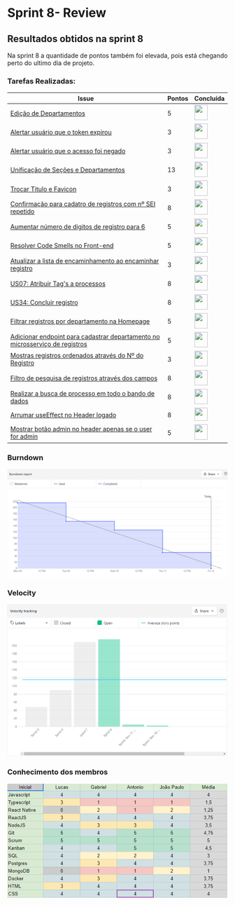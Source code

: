 # Sprint 8- Review

## Resultados obtidos na sprint 8

Na sprint 8 a quantidade de pontos também foi elevada, pois está chegando perto do ultimo dia de projeto.

### Tarefas Realizadas:

| Issue                                                                                                                                    | Pontos | Concluída                                                                                                     |
| ---------------------------------------------------------------------------------------------------------------------------------------- | ------ | ------------------------------------------------------------------------------------------------------------- |
| [Edição de Departamentos](https://github.com/fga-eps-mds/2021.1-Oraculo/issues/187)                                                      | 5      | <image src="https://i.pinimg.com/originals/21/3d/c0/213dc0ed0a2e69d1978c75bfbcff903a.png" width=30 height=35> |
| [Alertar usuário que o token expirou](https://github.com/fga-eps-mds/2021.1-Oraculo/issues/204)                                          | 3      | <image src="https://i.pinimg.com/originals/21/3d/c0/213dc0ed0a2e69d1978c75bfbcff903a.png" width=30 height=35> |
| [Alertar usuário que o acesso foi negado](https://github.com/fga-eps-mds/2021.1-Oraculo/issues/205)                                      | 3      | <image src="https://i.pinimg.com/originals/21/3d/c0/213dc0ed0a2e69d1978c75bfbcff903a.png" width=30 height=35> |
| [Unificação de Seções e Departamentos](https://github.com/fga-eps-mds/2021.1-Oraculo/issues/186)                                         | 13     | <image src="https://i.pinimg.com/originals/21/3d/c0/213dc0ed0a2e69d1978c75bfbcff903a.png" width=30 height=35> |
| [Trocar Titulo e Favicon](https://github.com/fga-eps-mds/2021.1-Oraculo/issues/200)                                                      | 3      | <image src="https://i.pinimg.com/originals/21/3d/c0/213dc0ed0a2e69d1978c75bfbcff903a.png" width=30 height=35> |
| [Confirmação para cadatro de registros com nº SEI repetido](https://github.com/fga-eps-mds/2021.1-Oraculo/issues/185)                    | 8      | <image src="https://i.pinimg.com/originals/21/3d/c0/213dc0ed0a2e69d1978c75bfbcff903a.png" width=30 height=35> |
| [Aumentar número de digitos de registro para 6](https://github.com/fga-eps-mds/2021.1-Oraculo/issues/184)                                | 5      | <image src="https://i.pinimg.com/originals/21/3d/c0/213dc0ed0a2e69d1978c75bfbcff903a.png" width=30 height=35> |
| [Resolver Code Smells no Front-end](https://github.com/fga-eps-mds/2021.1-Oraculo/issues/195)                                            | 5      | <image src="https://i.pinimg.com/originals/21/3d/c0/213dc0ed0a2e69d1978c75bfbcff903a.png" width=30 height=35> |
| [Atualizar a lista de encaminhamento ao encaminhar registro](https://github.com/fga-eps-mds/2021.1-Oraculo/issues/193)                   | 3      | <image src="https://i.pinimg.com/originals/21/3d/c0/213dc0ed0a2e69d1978c75bfbcff903a.png" width=30 height=35> |
| [US07: Atribuir Tag's a processos](https://github.com/fga-eps-mds/2021.1-Oraculo/issues/37)                                              | 8      | <image src="https://i.pinimg.com/originals/21/3d/c0/213dc0ed0a2e69d1978c75bfbcff903a.png" width=30 height=35> |
| [US34: Concluir registro](https://github.com/fga-eps-mds/2021.1-Oraculo/issues/88)                                                       | 8      | <image src="https://i.pinimg.com/originals/21/3d/c0/213dc0ed0a2e69d1978c75bfbcff903a.png" width=30 height=35> |
| [Filtrar registros por departamento na Homepage](https://github.com/fga-eps-mds/2021.1-Oraculo/issues/192)                               | 5      | <image src="https://i.pinimg.com/originals/21/3d/c0/213dc0ed0a2e69d1978c75bfbcff903a.png" width=30 height=35> |
| [Adicionar endpoint para cadastrar departamento no microsserviço de registros](https://github.com/fga-eps-mds/2021.1-Oraculo/issues/203) | 5      | <image src="https://i.pinimg.com/originals/21/3d/c0/213dc0ed0a2e69d1978c75bfbcff903a.png" width=30 height=35> |
| [Mostras registros ordenados através do Nº do Registro](https://github.com/fga-eps-mds/2021.1-Oraculo/issues/191)                        | 3      | <image src="https://i.pinimg.com/originals/21/3d/c0/213dc0ed0a2e69d1978c75bfbcff903a.png" width=30 height=35> |
| [Filtro de pesquisa de registros através dos campos](https://github.com/fga-eps-mds/2021.1-Oraculo/issues/190)                           | 8      | <image src="https://i.pinimg.com/originals/21/3d/c0/213dc0ed0a2e69d1978c75bfbcff903a.png" width=30 height=35> |
| [Realizar a busca de processo em todo o bando de dados](https://github.com/fga-eps-mds/2021.1-Oraculo/issues/189)                        | 8      | <image src="https://i.pinimg.com/originals/21/3d/c0/213dc0ed0a2e69d1978c75bfbcff903a.png" width=30 height=35> |
| [Arrumar useEffect no Header logado](https://github.com/fga-eps-mds/2021.1-Oraculo/issues/179)                                           | 8      | <image src="https://contmoura.com.br/wp-content/uploads/2019/09/x-png-icon-8.png" width=30 height=30>         |
| [Mostrar botão admin no header apenas se o user for admin](https://github.com/fga-eps-mds/2021.1-Oraculo/issues/206)                     | 5      | <image src="https://i.pinimg.com/originals/21/3d/c0/213dc0ed0a2e69d1978c75bfbcff903a.png" width=30 height=35> |

### Burndown

![Burndown](../../imgs/burndown/sprint8.png)

### Velocity

![Velocity](../../imgs/velocity/sprint8.png)

### Conhecimento dos membros

![Conhecimento dos membros](../../imgs/conhecimento/sprint7.png)
